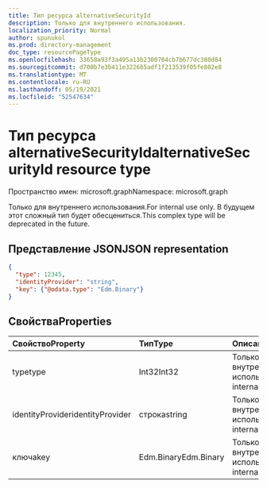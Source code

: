 ```yaml
---
title: Тип ресурса alternativeSecurityId
description: Только для внутреннего использования.
localization_priority: Normal
author: spunukol
ms.prod: directory-management
doc_type: resourcePageType
ms.openlocfilehash: 33658a93f3a495a13b2300704cb7b677dc380d84
ms.sourcegitcommit: d700b7e3b411e3226b5adf1f213539f05fe802e8
ms.translationtype: MT
ms.contentlocale: ru-RU
ms.lasthandoff: 05/19/2021
ms.locfileid: "52547634"
---
```

# <a name="alternativesecurityid-resource-type"></a><span data-ttu-id="eb419-103">Тип ресурса alternativeSecurityId</span><span class="sxs-lookup"><span data-stu-id="eb419-103">alternativeSecurityId resource type</span></span>

<span data-ttu-id="eb419-104">Пространство имен: microsoft.graph</span><span class="sxs-lookup"><span data-stu-id="eb419-104">Namespace: microsoft.graph</span></span>

<span data-ttu-id="eb419-105">Только для внутреннего использования.</span><span class="sxs-lookup"><span data-stu-id="eb419-105">For internal use only.</span></span> <span data-ttu-id="eb419-106">В будущем этот сложный тип будет обесцениться.</span><span class="sxs-lookup"><span data-stu-id="eb419-106">This complex type will be deprecated in the future.</span></span>

## <a name="json-representation"></a><span data-ttu-id="eb419-107">Представление JSON</span><span class="sxs-lookup"><span data-stu-id="eb419-107">JSON representation</span></span>

<!--{
  "blockType": "resource",
  "@odata.type": "microsoft.graph.alternativeSecurityId"
}-->

```json
{
  "type": 12345,
  "identityProvider": "string",
  "key": {"@odata.type": "Edm.Binary"}
}
```

## <a name="properties"></a><span data-ttu-id="eb419-108">Свойства</span><span class="sxs-lookup"><span data-stu-id="eb419-108">Properties</span></span>
| <span data-ttu-id="eb419-109">Свойство</span><span class="sxs-lookup"><span data-stu-id="eb419-109">Property</span></span>         | <span data-ttu-id="eb419-110">Тип</span><span class="sxs-lookup"><span data-stu-id="eb419-110">Type</span></span>       | <span data-ttu-id="eb419-111">Описание</span><span class="sxs-lookup"><span data-stu-id="eb419-111">Description</span></span>
|:-----------------|:-----------|:---------------------
| <span data-ttu-id="eb419-112">type</span><span class="sxs-lookup"><span data-stu-id="eb419-112">type</span></span>             | <span data-ttu-id="eb419-113">Int32</span><span class="sxs-lookup"><span data-stu-id="eb419-113">Int32</span></span>      | <span data-ttu-id="eb419-114">Только для внутреннего использования</span><span class="sxs-lookup"><span data-stu-id="eb419-114">For internal use only</span></span>
| <span data-ttu-id="eb419-115">identityProvider</span><span class="sxs-lookup"><span data-stu-id="eb419-115">identityProvider</span></span> | <span data-ttu-id="eb419-116">строка</span><span class="sxs-lookup"><span data-stu-id="eb419-116">string</span></span>     | <span data-ttu-id="eb419-117">Только для внутреннего использования</span><span class="sxs-lookup"><span data-stu-id="eb419-117">For internal use only</span></span>
| <span data-ttu-id="eb419-118">ключа</span><span class="sxs-lookup"><span data-stu-id="eb419-118">key</span></span>              | <span data-ttu-id="eb419-119">Edm.Binary</span><span class="sxs-lookup"><span data-stu-id="eb419-119">Edm.Binary</span></span> | <span data-ttu-id="eb419-120">Только для внутреннего использования</span><span class="sxs-lookup"><span data-stu-id="eb419-120">For internal use only</span></span>

